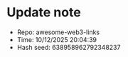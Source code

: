 ﻿# Update note
- Repo: awesome-web3-links
- Time: 10/12/2025 20:04:39
- Hash seed: 638958962792348237
